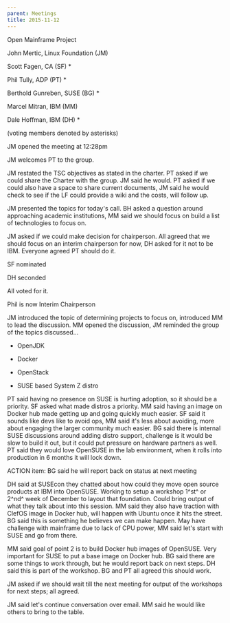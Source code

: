 ```yaml
---
parent: Meetings
title: 2015-11-12
---
```


Open Mainframe Project


John Mertic, Linux Foundation (JM)

Scott Fagen, CA (SF) \*

Phil Tully, ADP (PT) \*

Berthold Gunreben, SUSE (BG) \*

Marcel Mitran, IBM (MM)

Dale Hoffman, IBM (DH) \*

(voting members denoted by asterisks)

JM opened the meeting at 12:28pm

JM welcomes PT to the group.

JM restated the TSC objectives as stated in the charter. PT asked if we
could share the Charter with the group. JM said he would. PT asked if we
could also have a space to share current documents, JM said he would
check to see if the LF could provide a wiki and the costs, will follow
up.

JM presented the topics for today's call. BH asked a question around
approaching academic institutions, MM said we should focus on build a
list of technologies to focus on.

JM asked if we could make decision for chairperson. All agreed that we
should focus on an interim chairperson for now, DH asked for it not to
be IBM. Everyone agreed PT should do it.

SF nominated

DH seconded

All voted for it.

Phil is now Interim Chairperson

JM introduced the topic of determining projects to focus on, introduced
MM to lead the discussion. MM opened the discussion, JM reminded the
group of the topics discussed...

-   OpenJDK

-   Docker

-   OpenStack

-   SUSE based System Z distro

PT said having no presence on SUSE is hurting adoption, so it should be
a priority. SF asked what made distros a priority. MM said having an
image on Docker hub made getting up and going quickly much easier. SF
said it sounds like devs like to avoid ops, MM said it's less about
avoiding, more about engaging the larger community much easier. BG said
there is internal SUSE discussions around adding distro support,
challenge is it would be slow to build it out, but it could put pressure
on hardware partners as well. PT said they would love OpenSUSE in the
lab environment, when it rolls into production in 6 months it will lock
down.

ACTION item: BG said he will report back on status at next meeting

DH said at SUSEcon they chatted about how could they move open source
products at IBM into OpenSUSE. Working to setup a workshop 1^st^ or
2^nd^ week of December to layout that foundation. Could bring output of
what they talk about into this session. MM said they also have traction
with ClefOS image in Docker hub, will happen with Ubuntu once it hits
the street. BG said this is something he believes we can make happen.
May have challenge with mainframe due to lack of CPU power, MM said
let's start with SUSE and go from there.

MM said goal of point 2 is to build Docker hub images of OpenSUSE. Very
important for SUSE to put a base image on Docker hub. BG said there are
some things to work through, but he would report back on next steps. DH
said this is part of the workshop. BG and PT all agreed this should
work.

JM asked if we should wait till the next meeting for output of the
workshops for next steps; all agreed.

JM said let's continue conversation over email. MM said he would like
others to bring to the table.

